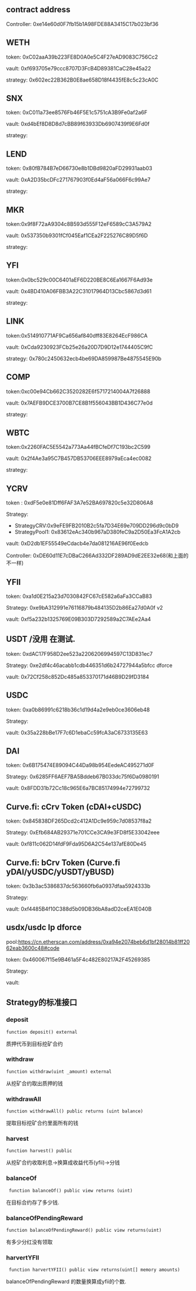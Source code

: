 ## contract address

Controller: 0xe14e60d0F7fb15b1A98FDE88A3415C17b023bf36

## WETH

token: 0xC02aaA39b223FE8D0A0e5C4F27eAD9083C756Cc2

vault: 0xf693705e79ccc8707D3FcB4D89381CaC28e45a22

strategy: 0x602ec22B362B0E8ae658D18f4435fE8c5c23cA0C

## SNX

token: 0xC011a73ee8576Fb46F5E1c5751cA3B9Fe0af2a6F

vault: 0xd4bEf8D8D8d7cBB89f63933Db6907439f9E6Fd0f

strategy:

## LEND

token: 0x80fB784B7eD66730e8b1DBd9820aFD29931aab03

vault: 0xA2D35bcDFc271767903f0Ed4aF56a066F6c99Ae7

strategy:

## MKR 

token:0x9f8F72aA9304c8B593d555F12eF6589cC3A579A2

vault: 0x537350b9301fCf045Eaf1CEa2F225276C89D5f6D

strategy:

## YFI

token:0x0bc529c00C6401aEF6D220BE8C6Ea1667F6Ad93e

vault: 0x4BD410A06FBB3A22C31017964D13Cbc5867d3d61

strategy:

## LINK

token:0x514910771AF9Ca656af840dff83E8264EcF986CA

vault: 0xCda9230923FCb25e26a20D7D9D12e1744405C9fC

strategy: 0x780c2450632ecb4be69DA859987Be4875545E90b

## COMP

token:0xc00e94Cb662C3520282E6f5717214004A7f26888

vault: 0x7AEFB9DCE3700B7CE8B1f556043BB1D436C77e0d

strategy:

## WBTC

token:0x2260FAC5E5542a773Aa44fBCfeDf7C193bc2C599

vault: 0x2f4Ae3a95C7B457DB53706EEE8979aEca4ec0082

strategy:



## YCRV

token : 0xdF5e0e81Dff6FAF3A7e52BA697820c5e32D806A8

Strategy: 

- StrategyCRV:0x9eFE9FB2010B2c5fa7D34E69e709DD296d9c0bD9 
- StrategyPool1:  0x83612eAc340b967aD380feC9a2D50Ea3FcA1A2cb

vault:  0xD2db1EF55549eCdacb4e7da081216AE96f0Eedcb

Controller: 0xDE60d11E7cDBaC266Ad332DF289AD9dE2EE32e68(和上面的不一样)

## YFII

token: 0xa1d0E215a23d7030842FC67cE582a6aFa3CCaB83

Strategy: 0xe9bA312991e76116879b484135D2b86Ea27d0A0f v2

vault: 0xf5a232b1325769E09B303D7292589a2C7AEe2Aa4


## USDT /没用 在测试.

token: 0xdAC17F958D2ee523a2206206994597C13D831ec7

Strategy:  0xe2df4c46acabb1cdb446351d6b24727944a5bfcc  dforce

vault: 0x72Cf258c852Dc485a853370171d46B9D29fD3184

## USDC

token: 0xa0b86991c6218b36c1d19d4a2e9eb0ce3606eb48

Strategy:

vault: 0x35a228bBe17F7c6D1ebaCc59fcA3aC6733135E63


## DAI 

token: 0x6B175474E89094C44Da98b954EedeAC495271d0F

Strategy: 0x6285FF6AEF7BA5Bddeb67B033dc75f6Da0980191

vault: 0x8FDD31b72Cc18c965E6a7BC85174994e72799732

## Curve.fi: cCrv Token (cDAI+cUSDC)

token: 0x845838DF265Dcd2c412A1Dc9e959c7d08537f8a2

Strategy: 0xEfb684AB29371e701CCe3CA9e3FD8f5E33042eee

vault: 0xf811c062D14fdF9Fda95D6A2C54e137afE80De45

## Curve.fi: bCrv Token (Curve.fi yDAI/yUSDC/yUSDT/yBUSD)

token: 0x3b3ac5386837dc563660fb6a0937dfaa5924333b

Strategy:

vault: 0xf4485B4f10C388d5b09DB36bA8adD2ceEA1E040B

## usdx/usdc lp dforce 

pool:https://cn.etherscan.com/address/0xa94e2074beb6d1bf28014b81ff2062eab3600c48#code

token: 0x460067f15e9B461a5F4c482E80217A2F45269385

Strategy: 

vault: 

## Strategy的标准接口

### deposit

```function deposit() external ```

质押代币到目标挖矿合约


    
### withdraw

```function withdraw(uint _amount) external```

从挖矿合约取出质押的钱
    
### withdrawAll

```function withdrawAll() public returns (uint balance) ```

提取目标挖矿合约里面所有的钱
    

### harvest

```function harvest() public```

从挖矿合约收取利息->换算成收益代币(yfii)->分钱

### balanceOf
    
``` function balanceOf() public view returns (uint)```

在目标合约存了多少钱.

### balanceOfPendingReward

```function balanceOfPendingReward() public view returns(uint)```

有多少分红没有领取
    
### harvertYFII

``` function harvertYFII() public view returns(uint[] memory amounts)```

balanceOfPendingReward 的数量换算成yfii的个数.
